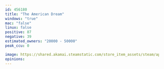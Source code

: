 ```yaml
---
id: 456180
title: "The American Dream"
windows: "true"
mac: "false"
linux: false
positive: 87
negative: 39
estimated_owners: "20000 - 50000"
peak_ccu: 0

image: https://shared.akamai.steamstatic.com/store_item_assets/steam/apps/456180/header.jpg?t=1653631473
opinions:
---
```

